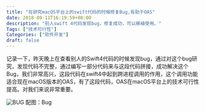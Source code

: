 ```yaml
---
title: "在研究macOS平台上的swift代码的时候修复Bug,有助于OAS"
date: 2018-09-11T16:19:59+08:00
description: "别人swift 4代码发现bug，修复成功，可以移植使用。"
Tags: ["技术可行性"]
Categories: ["软件开发"]
draft: false
---
```


记录一下，昨天晚上在查看别人的Swift4代码的时候发现bug，通过对这个bug研究，发现代码不完整，通过编写一部分代码来与这段代码拼接，成功解决这个Bug，我们非常高兴，这段代码在swift4中起到跨进程调用的作用，这个调用功能适合现在macOS版本的OAS，有了这段代码，OAS在macOS平台上的技术可行性提高。对我们来说非常重要。

![BUG][bug]
配图：Bug

[bug]: ../../image/2018-09-11/bug.jpg "BUG"
